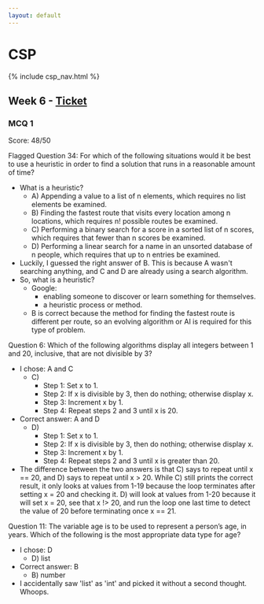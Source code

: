 ```yaml
---
layout: default
---
```


# CSP

{% include csp_nav.html %}

## Week 6 - [Ticket](https://github.com/Archkitten/CS-AP-2/issues/17)

### MCQ 1

Score: 48/50

Flagged Question 34: For which of the following situations would it be best to use a heuristic in order to find a solution that runs in a reasonable amount of time?
* What is a heuristic?
  * A) Appending a value to a list of  n  elements, which requires no list elements be examined.
  * B) Finding the fastest route that visits every location among  n  locations, which requires  n!  possible routes be examined.
  * C) Performing a binary search for a score in a sorted list of  n  scores, which requires that fewer than  n  scores be examined.
  * D) Performing a linear search for a name in an unsorted database of  n  people, which requires that up to  n  entries be examined.
* Luckily, I guessed the right answer of B. This is because A wasn't searching anything, and C and D are already using a search algorithm.
* So, what is a heuristic?
  * Google:
    * enabling someone to discover or learn something for themselves.
    * a heuristic process or method.
  * B is correct because the method for finding the fastest route is different per route, so an evolving algorithm or AI is required for this type of problem.

Question 6: Which of the following algorithms display all integers between 1 and 20, inclusive, that are not divisible by 3?
* I chose: A and C
  * C)
    * Step 1: Set x to 1.
    * Step 2: If x is divisible by 3, then do nothing; otherwise display x. 
    * Step 3: Increment x by 1.
    * Step 4: Repeat steps 2 and 3 until x is 20.
* Correct answer: A and D
  * D)
    * Step 1: Set x to 1.
    * Step 2: If x is divisible by 3, then do nothing; otherwise display x.
    * Step 3: Increment x by 1.
    * Step 4: Repeat steps 2 and 3 until x is greater than 20.
* The difference between the two answers is that C) says to repeat until x == 20, and D) says to repeat until x > 20. While C) still prints the correct result, it only looks at values from 1-19 because the loop terminates after setting x = 20 and checking it. D) will look at values from 1-20 because it will set x = 20, see that x !> 20, and run the loop one last time to detect the value of 20 before terminating once x == 21.

Question 11: The variable age is to be used to represent a person’s age, in years. Which of the following is the most appropriate data type for age?
* I chose: D
  * D) list
* Correct answer: B
  * B) number
* I accidentally saw 'list' as 'int' and picked it without a second thought. Whoops.